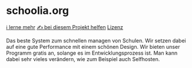 # schoolia.org
[ℹ️ lerne mehr](/docs/docs.m) [✍️ bei diesem Projekt helfen](/docs/contributing.md) [Lizenz](/docs/license.md)

Das beste System zum schnellen managen von Schulen. Wir setzen dabei auf eine gute Performance mit einem schönen Design. Wir bieten unser Programm gratis an, solange es im Entwicklungsprozess ist. Man kann dabei sehr vieles verändern, wie zum Beispiel auch Selfhosten. 


